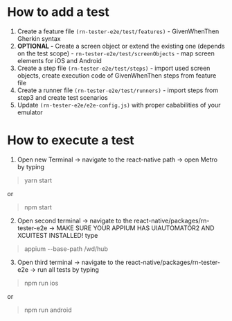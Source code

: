 # How to add a test

1. Create a feature file `(rn-tester-e2e/test/features)` - GivenWhenThen Gherkin syntax
2. **OPTIONAL -** Create a screen object or extend the existing one (depends on the test scope) - `rn-tester-e2e/test/screenObjects` - map screen elements for iOS and Android
3. Create a step file `(rn-tester-e2e/test/steps)` - import used screen objects, create execution code of GivenWhenThen steps from feature file
4. Create a runner file `(rn-tester-e2e/test/runners)` - import steps from step3 and create test scenarios
5. Update `(rn-tester-e2e/e2e-config.js)` with proper cababilities of your emulator

# How to execute a test
1. Open new Terminal -> navigate to the react-native path -> open Metro by typing 
>yarn start

or 

>npm start


2. Open second terminal -> navigate to the react-native/packages/rn-tester-e2e -> MAKE SURE YOUR APPIUM HAS UIAUTOMATOR2 AND XCUITEST INSTALLED! type 
>appium --base-path /wd/hub
3. Open third terminal -> navigate to the react-native/packages/rn-tester-e2e -> run all tests by typing
>npm run ios

or 

>npm run android